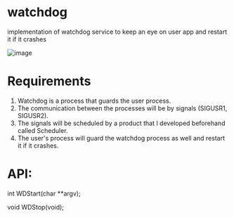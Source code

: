 # watchdog
implementation of watchdog service to keep an eye on user app and restart it if it crashes

![image](https://user-images.githubusercontent.com/35746870/160709900-e0fc7136-7d42-4cde-96ab-182812d23363.png)

# Requirements
1. Watchdog is a process that guards the user process.
2. The communication between the processes will be by signals (SIGUSR1, SIGUSR2).
3. The signals will be scheduled by a product that I developed beforehand called Scheduler.
4. The user's process will guard the watchdog process as well and restart it if it crashes.

# API:

int WDStart(char **argv);

void WDStop(void);


